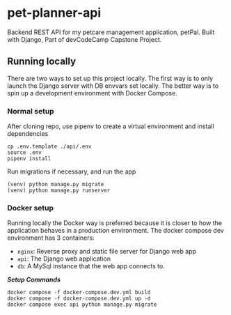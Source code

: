 # pet-planner-api
Backend REST API for my petcare management application, petPal. Built with Django, Part of devCodeCamp Capstone Project.

## Running locally

There are two ways to set up this project locally. The first way is to only launch the Django server with DB envvars set locally. The better way is to spin up a development environment with Docker Compose.

### Normal setup
After cloning repo, use pipenv to create a virtual environment and install dependencies
```
cp .env.template ./api/.env
source .env
pipenv install
```
Run migrations if necessary, and run the app
```
(venv) python manage.py migrate
(venv) python manage.py runserver
```

### Docker setup
Running locally the Docker way is preferred because it is closer to how the application behaves in a production environment. The docker compose dev environment has 3 containers:
- `nginx`: Reverse proxy and static file server for Django web app
- `api`: The Django web application
- `db`: A MySql instance that the web app connects to.

***Setup Commands***
```
docker compose -f docker-compose.dev.yml build
docker compose -f docker-compose.dev.yml up -d
docker compose exec api python manage.py migrate

```
